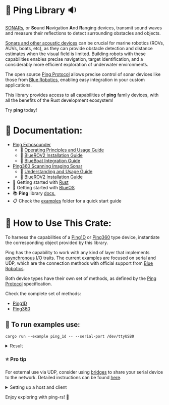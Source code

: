 # :crab: Ping Library :sound:

[SONARs](https://en.wikipedia.org/wiki/Sonar), or **So**und **N**avigation **A**nd **R**anging devices, transmit sound waves and measure their reflections to detect surrounding obstacles and objects.

[Sonars and other acoustic devices](https://bluerobotics.com/learn/a-smooth-operators-guide-to-underwater-sonars-and-acoustic-devices/) can be crucial for marine robotics (ROVs, AUVs, boats, etc), as they can provide obstacle detection and distance estimates when the visual field is limited.
Building robots with these capabilities enables precise navigation, target identification, and a considerably more efficient exploration of underwater environments.

The open source [Ping Protocol](https://docs.bluerobotics.com/ping-protocol) allows precise control of sonar devices like those from [Blue Robotics](https://bluerobotics.com/product-category/sonars/), enabling easy integration in your custom applications.

This library provides access to all capabilities of **ping** family devices, with all the benefits of the Rust development ecosystem!

Try **ping** today!

# 📖 Documentation:
* [Ping Echosounder](https://bluerobotics.com/store/sonars/echosounders/ping-sonar-r2-rp/)
    * :blue_book: [Operating Principles and Usage Guide](https://bluerobotics.com/learn/ping-sonar-technical-guide/)
    * :wrench: [BlueROV2 Installation Guide](https://bluerobotics.com/learn/ping-installation-guide-for-the-bluerov2/)
    * :wrench: [BlueBoat Integration Guide](https://bluerobotics.com/learn/ping2-integration-kit-for-blueboat-installation-guide/)
* [Ping360 Scanning Imaging Sonar](https://bluerobotics.com/store/sonars/imaging-sonars/ping360-sonar-r1-rp/)
    * :blue_book: [Understanding and Usage Guide](https://bluerobotics.com/learn/understanding-and-using-scanning-sonars/)
    * :wrench: [BlueROV2 Installation Guide](https://bluerobotics.com/learn/ping360-installation-guide-for-the-bluerov2/)
* :crab: Getting started with [Rust](https://doc.rust-lang.org/book/ch01-00-getting-started.html)
* :ocean: Getting started with [BlueOS](https://blueos.cloud/docs/blueos/latest/overview/)
* :books: **Ping** library [docs.](https://docs.bluerobotics.com/ping-rs/bluerobotics_ping/)
* :clipboard: Check the [examples](https://github.com/bluerobotics/ping-rs/tree/master/examples) folder for a quick start guide

# :whale: How to Use This Crate:

To harness the capabilities of a [Ping1D](https://docs.bluerobotics.com/ping-rs/bluerobotics_ping/ping1d/index.html) or [Ping360](https://docs.bluerobotics.com/ping-rs/bluerobotics_ping/ping360/index.html) type device, instantiate the corresponding object provided by this library.

Ping has the capability to work with any kind of layer that implements [asynchronous I/O](https://tokio.rs/tokio/tutorial/io) traits. The current examples are focused on serial and UDP, which are the connection methods with official support from [Blue Robotics](https://bluerobotics.com/).

Both device types have their own set of methods, as defined by the [Ping Protocol](https://docs.bluerobotics.com/ping-protocol/) specification.

Check the complete set of methods:
* [Ping1D](https://docs.bluerobotics.com/ping-rs/bluerobotics_ping/ping1d/struct.Device.html)
* [Ping360](https://docs.bluerobotics.com/ping-rs/bluerobotics_ping/ping360/struct.Device.html)

## :dolphin: To run examples use:

```shell
cargo run --example ping_1d -- --serial-port /dev/ttyUSB0
```

<details>
  <summary>Result</summary>

  ### Terminal output:

  ```shell
Parsing user provided values...
Creating your Ping 1D device
Testing set/get device id: 9
Testing set/get device id: 8
Testing set/get device id: 7
Testing set/get device id: 6
Testing set/get device id: 5
Testing set/get device id: 4
Testing set/get device id: 3
Testing set/get device id: 2
Testing set/get device id: 1
Set gain to auto: true
Test set & get with a new speed of sound: 343.0 m/s
Test set & get with default speed of sound: 1500.0 m/s
Protocol version is: 1.0.0
Device id is: 1
Gain setting is: 6
Processor temperature is: 42.63 °C
Voltage at 5V lane is: 5.006 V
The distance to target is: 4538 mm
Waiting for 30 profiles...
Received 30 profiles
Turning-off the continuous messages stream from Ping1D
```
</details>


### :star: **Pro tip**
For external use via UDP, consider using [bridges](https://github.com/patrickelectric/bridges) to share your serial device to the network. Detailed instructions can be found [here](https://github.com/patrickelectric/bridges?tab=readme-ov-file#install-zap).
<details>
  <summary>Setting up a host and client</summary>

#### On the host :satellite: (Where ping device is connected):

```shell
bridges --port /dev/ttyUSB0:115200 -u 0.0.0.0:8080
```

#### On the client :computer::

```shell
cargo run --example ping_1d -- --udp-address 192.168.0.191 --udp-port 8080
```
</details>

Enjoy exploring with ping-rs! :ocean: